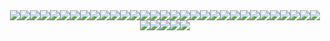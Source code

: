<div align="center">
<!-- <br />
<br />
<br />
  
![header](https://capsule-render.vercel.app/api?type=cylinder&fontColor=timeAuto&text=Frontend+Developer&animation=fadeIn&fontSize=36&desc=코드를+디자인하는+개발자+🐸&fontAlignY=46&descAlignY=75&descAlign=60&color=ffffff&width=600&height=100&descSize=12)

<br />
<br />
<br />
<br /> -->

<div align="center">
<picture><source srcset="https://img.shields.io/badge/html5-000000?style=for-the-badge&logo=html5&logoColor=FFFFFF" media="(prefers-color-scheme: dark)" /><img src="https://img.shields.io/badge/html5-FFFFFF?style=for-the-badge&logo=html5&logoColor=000000" /></picture><picture><source srcset="https://img.shields.io/badge/JS-000000?style=for-the-badge&logo=JavaScript&logoColor=FFFFFF" media="(prefers-color-scheme: dark)" /><img src="https://img.shields.io/badge/JS-FFFFFF?style=for-the-badge&logo=JavaScript&logoColor=000000" /></picture><picture><source srcset="https://img.shields.io/badge/TS-000000?style=for-the-badge&logo=TypeScript&logoColor=FFFFFF" media="(prefers-color-scheme: dark)" /><img src="https://img.shields.io/badge/TS-FFFFFF?style=for-the-badge&logo=TypeScript&logoColor=000000" /></picture><picture><source srcset="https://img.shields.io/badge/React-000000?style=for-the-badge&logo=React&logoColor=FFFFFF" media="(prefers-color-scheme: dark)" /><img src="https://img.shields.io/badge/React-FFFFFF?style=for-the-badge&logo=React&logoColor=000000" /></picture><picture><source srcset="https://img.shields.io/badge/Next.js-000000?style=for-the-badge&logo=Next.js&logoColor=FFFFFF"" media="(prefers-color-scheme: dark)" /><img src="https://img.shields.io/badge/Next.js-FFFFFF?style=for-the-badge&logo=Next.js&logoColor=000000" /></picture><picture><source srcset="https://img.shields.io/badge/angular-000000?style=for-the-badge&logo=angular&logoColor=FFFFFF" media="(prefers-color-scheme: dark)" /><img src="https://img.shields.io/badge/angular-FFFFFF?style=for-the-badge&logo=angular&logoColor=000000" /></picture><picture><source srcset="https://img.shields.io/badge/React Query-000000?style=for-the-badge&logo=reactquery&logoColor=FFFFFF" media="(prefers-color-scheme: dark)" /><img src="https://img.shields.io/badge/React Query-FFFFFF?style=for-the-badge&logo=reactquery&logoColor=000000" /></picture><picture><source srcset="https://img.shields.io/badge/axios-000000?style=for-the-badge&logo=axios&logoColor=FFFFFF" media="(prefers-color-scheme: dark)" /><img src="https://img.shields.io/badge/axios-FFFFFF?style=for-the-badge&logo=axios&logoColor=000000" /></picture><picture><source srcset="https://img.shields.io/badge/swr-000000?style=for-the-badge&logo=swr&logoColor=FFFFFF" media="(prefers-color-scheme: dark)" /><img src="https://img.shields.io/badge/swr-FFFFFF?style=for-the-badge&logo=swr&logoColor=000000" /></picture><picture><source srcset="https://img.shields.io/badge/redux-000000?style=for-the-badge&logo=redux&logoColor=FFFFFF" media="(prefers-color-scheme: dark)" /><img src="https://img.shields.io/badge/redux-FFFFFF?style=for-the-badge&logo=redux&logoColor=000000" /></picture><picture><source srcset="https://img.shields.io/badge/firebase-000000?style=for-the-badge&logo=firebase&logoColor=FFFFFF" media="(prefers-color-scheme: dark)" /><img src="https://img.shields.io/badge/firebase-FFFFFF?style=for-the-badge&logo=firebase&logoColor=000000" /></picture><picture><source srcset="https://img.shields.io/badge/mongodb-000000?style=for-the-badge&logo=mongodb&logoColor=FFFFFF" media="(prefers-color-scheme: dark)" /><img src="https://img.shields.io/badge/mongodb-FFFFFF?style=for-the-badge&logo=mongodb&logoColor=000000" /></picture><picture><source srcset="https://img.shields.io/badge/mongoose-000000?style=for-the-badge&logo=mongoose&logoColor=FFFFFF" media="(prefers-color-scheme: dark)" /><img src="https://img.shields.io/badge/mongoose-FFFFFF?style=for-the-badge&logo=mongoose&logoColor=000000" /></picture><picture><source srcset="https://img.shields.io/badge/RxJS-000000?style=for-the-badge&logo=&logoColor=FFFFFF" media="(prefers-color-scheme: dark)" /><img src="https://img.shields.io/badge/RxJS-FFFFFF?style=for-the-badge&logo=&logoColor=000000" /></picture><picture><source srcset="https://img.shields.io/badge/css3-000000?style=for-the-badge&logo=css3&logoColor=FFFFFF" media="(prefers-color-scheme: dark)" /><img src="https://img.shields.io/badge/css3-FFFFFF?style=for-the-badge&logo=css3&logoColor=000000" /></picture><picture><source srcset="https://img.shields.io/badge/Emotion-000000?style=for-the-badge&logo=&logoColor=FFFFFF" media="(prefers-color-scheme: dark)" /><img src="https://img.shields.io/badge/Emotion-FFFFFF?style=for-the-badge&logo=&logoColor=000000" /></picture><picture><source srcset="https://img.shields.io/badge/Styled Components-000000?style=for-the-badge&logo=styled-components&logoColor=FFFFFF" media="(prefers-color-scheme: dark)" /><img src="https://img.shields.io/badge/Styled Components-FFFFFF?style=for-the-badge&logo=styled-components&logoColor=000000" /></picture></picture><picture><source srcset="https://img.shields.io/badge/tailwindcss-000000?style=for-the-badge&logo=tailwindcss&logoColor=FFFFFF" media="(prefers-color-scheme: dark)" /><img src="https://img.shields.io/badge/tailwindcss-FFFFFF?style=for-the-badge&logo=tailwindcss&logoColor=000000" /></picture><picture><source srcset="https://img.shields.io/badge/sass-000000?style=for-the-badge&logo=sass&logoColor=FFFFFF" media="(prefers-color-scheme: dark)" /><img src="https://img.shields.io/badge/sass-FFFFFF?style=for-the-badge&logo=sass&logoColor=000000" /></picture><picture><source srcset="https://img.shields.io/badge/mui-000000?style=for-the-badge&logo=mui&logoColor=FFFFFF" media="(prefers-color-scheme: dark)" /><img src="https://img.shields.io/badge/mui-FFFFFF?style=for-the-badge&logo=mui&logoColor=000000" /></picture><picture><source srcset="https://img.shields.io/badge/storybook-000000?style=for-the-badge&logo=storybook&logoColor=FFFFFF" media="(prefers-color-scheme: dark)" /><img src="https://img.shields.io/badge/storybook-FFFFFF?style=for-the-badge&logo=storybook&logoColor=000000" /></picture><picture><source srcset="https://img.shields.io/badge/react hook form-000000?style=for-the-badge&logo=reacthookform&logoColor=FFFFFF" media="(prefers-color-scheme: dark)" /><img src="https://img.shields.io/badge/react hook form-FFFFFF?style=for-the-badge&logo=reacthookform&logoColor=000000" /></picture><picture><source srcset="https://img.shields.io/badge/JWT-000000?style=for-the-badge&logo=jsonwebtokens&logoColor=FFFFFF" media="(prefers-color-scheme: dark)" /><img src="https://img.shields.io/badge/JWT-FFFFFF?style=for-the-badge&logo=jsonwebtokens&logoColor=000000" /></picture><picture><source srcset="https://img.shields.io/badge/socket.io-000000?style=for-the-badge&logo=socketdotio&logoColor=FFFFFF" media="(prefers-color-scheme: dark)" /><img src="https://img.shields.io/badge/socket.io-FFFFFF?style=for-the-badge&logo=socketdotio&logoColor=000000" /></picture><picture><source srcset="https://img.shields.io/badge/netlify-000000?style=for-the-badge&logo=netlify&logoColor=FFFFFF" media="(prefers-color-scheme: dark)" /><img src="https://img.shields.io/badge/netlify-FFFFFF?style=for-the-badge&logo=netlify&logoColor=000000" /></picture><picture><source srcset="https://img.shields.io/badge/github actions-000000?style=for-the-badge&logo=githubactions&logoColor=FFFFFF" media="(prefers-color-scheme: dark)" /><img src="https://img.shields.io/badge/github actions-FFFFFF?style=for-the-badge&logo=githubactions&logoColor=000000" /></picture><picture><source srcset="https://img.shields.io/badge/aws-000000?style=for-the-badge&logo=amazonaws&logoColor=FFFFFF" media="(prefers-color-scheme: dark)" /><img src="https://img.shields.io/badge/aws-FFFFFF?style=for-the-badge&logo=amazonaws&logoColor=000000" /></picture><picture><source srcset="https://img.shields.io/badge/MSW-000000?style=for-the-badge&logo=mockserviceworker&logoColor=FFFFFF" media="(prefers-color-scheme: dark)" /><img src="https://img.shields.io/badge/MSW-FFFFFF?style=for-the-badge&logo=mockserviceworker&logoColor=000000" /></picture><picture><source srcset="https://img.shields.io/badge/testing library-000000?style=for-the-badge&logo=testinglibrary&logoColor=FFFFFF" media="(prefers-color-scheme: dark)" /><img src="https://img.shields.io/badge/testing library-FFFFFF?style=for-the-badge&logo=testinglibrary&logoColor=000000" /></picture><picture><source srcset="https://img.shields.io/badge/Jest-000000?style=for-the-badge&logo=Jest&logoColor=FFFFFF" media="(prefers-color-scheme: dark)" /><img src="https://img.shields.io/badge/Jest-FFFFFF?style=for-the-badge&logo=Jest&logoColor=000000" /></picture><picture><source srcset="https://img.shields.io/badge/turborepo-000000?style=for-the-badge&logo=turborepo&logoColor=FFFFFF" media="(prefers-color-scheme: dark)" /><img src="https://img.shields.io/badge/turborepo-FFFFFF?style=for-the-badge&logo=turborepo&logoColor=000000" /></picture><picture><source srcset="https://img.shields.io/badge/yarn-000000?style=for-the-badge&logo=yarn&logoColor=FFFFFF" media="(prefers-color-scheme: dark)" /><img src="https://img.shields.io/badge/yarn-FFFFFF?style=for-the-badge&logo=yarn&logoColor=000000" /></picture><picture><source srcset="https://img.shields.io/badge/pnpm-000000?style=for-the-badge&logo=pnpm&logoColor=FFFFFF" media="(prefers-color-scheme: dark)" /><img src="https://img.shields.io/badge/pnpm-FFFFFF?style=for-the-badge&logo=pnpm&logoColor=000000" /></picture><picture><source srcset="https://img.shields.io/badge/npm-000000?style=for-the-badge&logo=npm&logoColor=FFFFFF" media="(prefers-color-scheme: dark)" /><img src="https://img.shields.io/badge/npm-FFFFFF?style=for-the-badge&logo=npm&logoColor=000000" /></picture><picture><source srcset="https://img.shields.io/badge/Node.js-000000?style=for-the-badge&logo=nodedotjs&logoColor=FFFFFF" media="(prefers-color-scheme: dark)" /><img src="https://img.shields.io/badge/Node.js-FFFFFF?style=for-the-badge&logo=nodedotjs&logoColor=000000" /></picture><picture><source srcset="https://img.shields.io/badge/express-000000?style=for-the-badge&logo=express&logoColor=FFFFFF" media="(prefers-color-scheme: dark)" /><img src="https://img.shields.io/badge/express-FFFFFF?style=for-the-badge&logo=express&logoColor=000000" /></picture>
</div>

